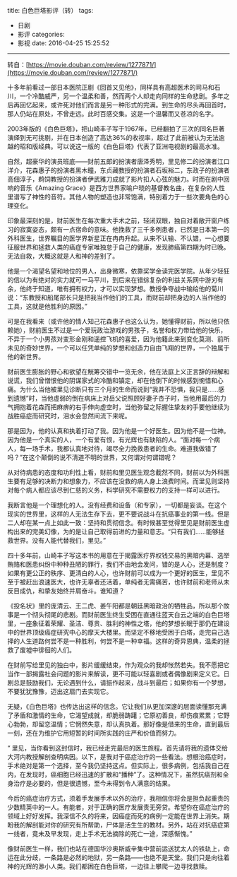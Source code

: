 title: 白色巨塔影评（转）
tags:
  - 日剧
  - 影评
categories:
  - 影视
date: 2016-04-25 15:25:52
---

转自：[https://movie.douban.com/review/1277871/](https://movie.douban.com/review/1277871/)


十多年前看过一部日本医院正剧《回首又见他》，同样具有高超医术的司马和石川，一个冷酷威严，另一个温柔和善，然而两个人却走向同样的生命悲剧。多年之后再回忆起来，或许死对他们而言是另一种形式的完满。到生命的尽头再回首时，那人仍站在原处，不曾走远。此时百感交集。这是一个温馨而又苍凉的名字。 
<!--more-->
2003年版的《白色巨塔》，把山崎丰子写于1967年，已经翻拍了三次的同名巨著演绎到无可挑剔，并在日本创造了高达36%的收视率，超过了此前被认为无法逾越的昭和版经典。可以说这一版的《白色巨塔》代表了亚洲电视剧的最高水准。 

自然，超豪华的演员班底——财前五郎的扮演者唐泽秀明，里见修二的扮演者江口洋介，花森惠子的扮演者黑木瞳，东贞藏教授的扮演者石坂裕二，东政子的扮演者高佃淳子，鹈饲教授的扮演者伊武雅刀成就了影片扣人心弦的魅力。时而在剧中回响的音乐《Amazing Grace》是西方世界家喻户晓的基督教名曲，在复杂的人性里谱写了神性的音符。其他人物的塑造也非常饱满，特别着力于一些次要角色的心理变化。 

印象最深刻的是，财前医生在每次重大手术之前，轻闭双眼，独自对着敞开窗户练习的寂寞姿态，颇有一点宿命的意味。他挽救了三千多例患者，已然是日本第一的外科医生，世界瞩目的医学界新星正在冉冉升起。从来不认输、不认错，一心想要征服世界和拯救人类的癌症专家唯独怠于自己的健康，发现肺癌第四期为时已晚。无法自救，大概这就是人和神的差别了。 

他是一个渴望名望和地位的男人，出身微寒，依靠奖学金读完医学院。从年少轻狂的信以为有绝对的实力就可一马平川，到后来在错综复杂的利益关系网中游刃有余，他终于知道，唯有拥有权力，才可以实现梦想。教授争夺战中输给他的菊川说：“东教授和船尾部长只是把我当作他们的工具，而财前却把身边的人当作他的工具，这就是他胜利的原因。” 

可是在我看来（或许他的情人知己花森惠子也这么认为，她懂得财前，所以他只依赖她），财前医生不过是一个爱玩政治游戏的男孩子，名誉和权力带给他的快乐，不异于一个小男孩对变形金刚和遥控飞机的喜爱，因为他籍此来到变化莫测、前所未见的奇妙世界，一个可以任凭单纯的梦想和创造力自由飞翔的世界，一个独属于他的新世界。 

财前医生膨胀的野心和欲望在觥筹交错中一览无余，他在法庭上义正言辞的辩解和说谎，我们曾憎恨他的阴谋家式的冷酷和镇定，却在他倒下的时候感到惋惜和心痛。为什么当他被里见诊断只有三个月的生命而说到“我并不恐惧，我只是……感到遗憾”时，当他虚弱的倒在病床上对岳父说照顾好妻子杏子时，当他用最后的力气拥抱着花森而把麻痹的右手伸向虚空时，当他弥留之际握住挚友的手要他继续为战胜癌症而研究时，泪水会忽然间流下来呢。 

那是因为，他的认真和执着打动了我。因为他是一个好医生。因为他不是一位神。因为他是一个真实的人，一个有爱有恨，有光辉也有缺陷的人。“面对每一个病人，每一场手术，我都认真地对待，竭尽全力挽救患者的生命。难道我做错了吗？”在这个颠倒的说不清道不明的世界，又何谓对何谓错呢？ 

从对待病患的态度和功利性上看，财前和里见医生观念截然不同，财前以为外科医生要有足够的决断力和想象力，不应该在没救的病人身上浪费时间。而里见则坚持对每个病人都应该尽到仁慈的义务，科学研究不需要权力的支持一样可以进行。 

我断言他是一个理想化的人。没有经费和设备（和专家），一切都是妄谈。在这个现实的世界里，这样的人无法生存下去，更不要说战斗在抗癌事业的第一线。但是二人却在某一点上如此一致：坚持和贯彻信念。有时候甚至觉得里见是财前医生虚构出来的完美幻像，为的是让自己取得前进的力量和意志。“只有我们……能够拯救世界。没有人能代替我们，里见。” 

四十多年前，山崎丰子写这本书的用意在于揭露医疗界权钱交易的黑暗内幕、选举贿赂和医患纠纷中种种丑陋的罪行，我们不由地会发问，错的是人心，还是制度？如果有更公正的秩序、更清白的人心，也许财前可以成为一个更好的医生，里见不至于被赶出浪速医大，也许无辜者还活着，单纯者无需痛苦，也许财前和老师从未反目成仇，和挚友始终并肩奋斗。谁知道？ 

《投名状》里的庞清云、王二虎、姜午阳都是朝廷黑暗政治的牺牲品，所以那个故事是一个彻头彻尾的悲剧。而财前医生终生受困在直通往蓝天白云之端的白色巨塔里，一座象征着荣耀、圣洁、尊贵、胜利的神性之塔，他的梦想长眠于那仍在建设中的世界顶级癌症研究中心的摩天大楼里。而坚定不移地受困于白塔，走完自己选择的人生道路何尝不是一种胜利，何尝不是一种幸福。这样的奇异恩典，温柔的拯救了废墟中徘徊的人们。 

在财前写给里见的独白中，影片缓缓结束，作为观众的我却怅然若失。我不愿把它当作一部揭露社会问题的影片来解读，更不可能以轻喜剧或者偶像剧来定义它。日剧总是鼓励我们，无论遇到什么，请振作起来，战斗到最后；如果你有一个梦想，不要犹犹豫豫，迈出这扇门去实现它。 

无疑，《白色巨塔》也传达出这样的信念。它让我们从更加深邃的层面读懂那充满了矛盾和激情的生命，它渴望成就，却脆弱踌躇；它原初善良，却伤痕累累；它野心勃勃，却留恋温情；它惘然失意，却认真执着。那好像是借来的生命，直到最后一刻，还在为维护它用短暂的时间所实践的庄严和价值而努力。 

“ 里见，当你看到这封信时，我已经走完最后的医生旅程。首先请将我的遗体交给大河内教授解剖查明病因。以下，是我对于癌症治疗的一些看法。想根治癌症时，手术绝对是第一个选择，至今我仍坚持这点。但实际上，很多病例，包括我自己在内，在发现时，癌细胞已经迅速的扩散和“播种”了。这种情况下，虽然抗癌剂和全身治疗是必要的，但是很遗憾，至今未得到令人满意的结果。 

今后的癌症治疗方式，须着手发展手术以外的治疗，我相信你将会是担负起重责的少数精英中的一人。有能者，对于正确的医疗发展责无旁贷。希望你在癌症治疗的领域上好好发挥。我深信不久的将来，因癌症而死的病例一定能在世界上消失。期盼我的解剖能对你的研究有所帮助，尸体是活生生的教材。另外，站在对抗癌症第一线者，竟未及早发现，走上手术无法摘除的死亡一途，深感惭愧。” 

像财前医生一样，我们也站在德国华沙奥斯威辛集中营前运送犹太人的铁轨上，命运在此分歧，一条路是必然的地狱，另一条路——也绝不是天堂。我们只是向往着神的光辉的渺小人类。我们都困在白色巨塔，一边往上攀爬一边寻找救赎。
